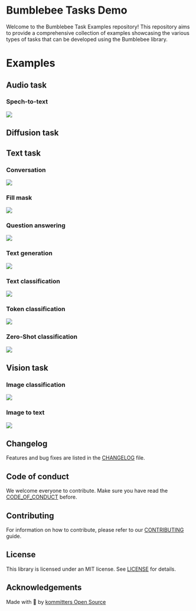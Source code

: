# **Bumblebee Tasks Demo**

Welcome to the Bumblebee Task Examples repository! This repository aims to provide a comprehensive collection of examples showcasing the various types of tasks that can be developed using the Bumblebee library.

# **Examples**

## **Audio task**

### **Spech-to-text**
![](.github/images/speech_to_text.png)

## **Diffusion task**

## **Text task**
### **Conversation**
![](.github/images/conversation.png)

### **Fill mask**
![](.github/images/fill_mask.png)

### **Question answering**
![](.github/images/question_answering.png)

### **Text generation**
![](.github/images/text_generation.png)

### **Text classification**
![](.github/images/text_classification.png)

### **Token classification**
![](.github/images/token_classification.png)

### **Zero-Shot classification**
![](.github/images/zero_shot_text_classification.png)

## **Vision task**

### **Image classification**
![](.github/images/image_classification.png)

### **Image to text**
![](.github/images/image_to_text.png)

## Changelog

Features and bug fixes are listed in the [CHANGELOG][changelog] file.

## Code of conduct

We welcome everyone to contribute. Make sure you have read the [CODE_OF_CONDUCT][coc] before.

## Contributing

For information on how to contribute, please refer to our [CONTRIBUTING][contributing] guide.

## License

This library is licensed under an MIT license. See [LICENSE][license] for details.

## Acknowledgements

Made with 💙 by [kommitters Open Source](https://kommit.co)

[license]: https://github.com/kommitters/.template/blob/main/LICENSE
[coc]: https://github.com/kommitters/.template/blob/main/CODE_OF_CONDUCT.md
[changelog]: https://github.com/kommitters/.template/blob/main/CHANGELOG.md
[contributing]: https://github.com/kommitters/.template/blob/main/CONTRIBUTING.md
